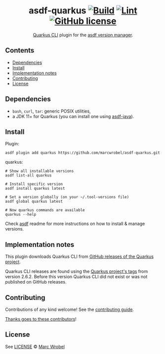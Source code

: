 <div align="center">

# asdf-quarkus [![Build](https://github.com/marcwrobel/asdf-quarkus/actions/workflows/build.yml/badge.svg)](https://github.com/marcwrobel/asdf-quarkus/actions/workflows/build.yml) [![Lint](https://github.com/marcwrobel/asdf-quarkus/actions/workflows/lint.yml/badge.svg)](https://github.com/marcwrobel/asdf-quarkus/actions/workflows/lint.yml) [![GitHub license](https://img.shields.io/github/license/marcwrobel/asdf-quarkus)](https://github.com/marcwrobel/asdf-quarkus/blob/master/LICENSE)

[Quarkus CLI](https://quarkus.io/guides/cli-tooling) plugin for the [asdf version manager](https://asdf-vm.com).

</div>

## Contents

- [Dependencies](#dependencies)
- [Install](#install)
- [Implementation notes](#implementation-notes)
- [Contributing](#contributing)
- [License](#license)

## Dependencies

- `bash`, `curl`, `tar`: generic POSIX utilities,
- a JDK 11+ for Quarkus (you can install one using [asdf-java](https://github.com/halcyon/asdf-java)).

## Install

Plugin:

```shell
asdf plugin add quarkus https://github.com/marcwrobel/asdf-quarkus.git
```

quarkus:

```shell
# Show all installable versions
asdf list-all quarkus

# Install specific version
asdf install quarkus latest

# Set a version globally (on your ~/.tool-versions file)
asdf global quarkus latest

# Now quarkus commands are available
quarkus --help
```

Check [asdf](https://github.com/asdf-vm/asdf) readme for more instructions on how to
install & manage versions.

## Implementation notes

This plugin downloads Quarkus CLI from [GitHub releases of the Quarkus project](https://github.com/quarkusio/quarkus/releases).

Quarkus CLI releases are found using the [Quarkus project's tags](https://github.com/quarkusio/quarkus/tags)
from version 2.6.2. Before this version Quarkus CLI did not exist or was not published on GitHub releases.

## Contributing

Contributions of any kind welcome! See the [contributing guide](contributing.md).

[Thanks goes to these contributors](https://github.com/marcwrobel/asdf-quarkus/graphs/contributors)!

## License

See [LICENSE](LICENSE) © [Marc Wrobel](https://github.com/marcwrobel/)
